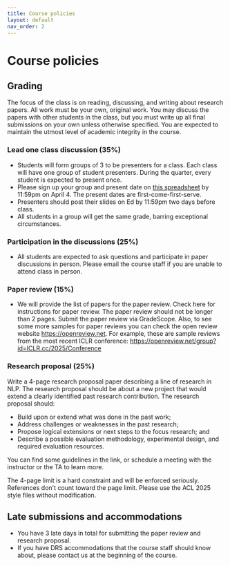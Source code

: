 ```yaml
---
title: Course policies
layout: default
nav_order: 2
---
```


# Course policies

## Grading

The focus of the class is on reading, discussing, and writing about research papers. All work must be your own, original work. You may discuss the papers with other students in the class, but you must write up all final submissions on your own unless otherwise specified. You are expected to maintain the utmost level of academic integrity in the course.

### Lead one class discussion (35%)
- Students will form groups of 3 to be presenters for a class. Each class will have one group of student presenters. During the quarter, every student is expected to present once.
- Please sign up your group and present date on [this spreadsheet](https://docs.google.com/spreadsheets/d/1STEe-VNGyEfbrLRfH5X-6mwrvSPo1hhlMblRCwbXk3o/edit?usp=sharing) by 11:59pm on April 4. The present dates are first-come-first-serve.
- Presenters should post their slides on Ed by 11:59pm two days before class.
- All students in a group will get the same grade, barring exceptional circumstances.

### Participation in the discussions (25%)
- All students are expected to ask questions and participate in paper discussions in person. Please email the course staff if you are unable to attend class in person.

### Paper review (15%)
- We will provide the list of papers for the paper review. Check here for instructions for paper review. The paper review should not be longer than 2 pages. Submit the paper review via GradeScope. Also, to see some more samples for paper reviews you can check the open review website https://openreview.net. For example, these are sample reviews from the most recent ICLR conference: https://openreview.net/group?id=ICLR.cc/2025/Conference

### Research proposal (25%)
Write a 4-page research proposal paper describing a line of research in NLP. The research proposal should be about a new project that would extend a clearly identified past research contribution. The research proposal should:
- Build upon or extend what was done in the past work;
- Address challenges or weaknesses in the past research;
- Propose logical extensions or next steps to the focus research; and
- Describe a possible evaluation methodology, experimental design, and required evaluation resources.

You can find some guidelines in the link, or schedule a meeting with the instructor or the TA to learn more.

The 4-page limit is a hard constraint and will be enforced seriously. References don't count toward the page limit. Please use the ACL 2025 style files without modification.

## Late submissions and accommodations

- You have 3 late days in total for submitting the paper review and research proposal.
- If you have DRS accommodations that the course staff should know about, please contact us at the beginning of the course.
